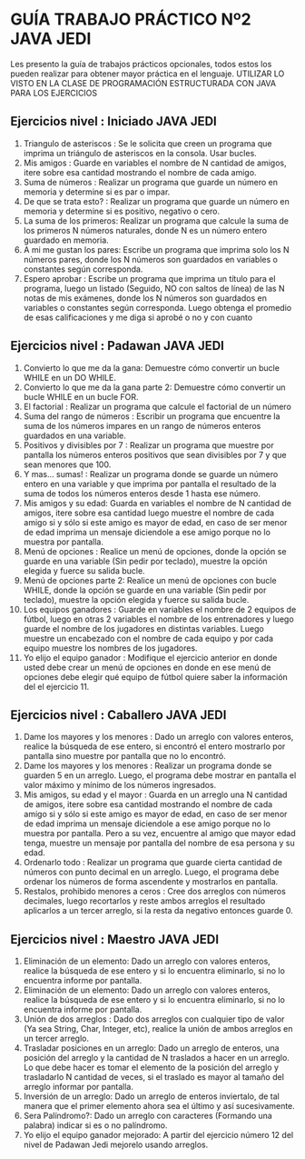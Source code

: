 # GUÍA TRABAJO PRÁCTICO Nº2 JAVA JEDI

Les presento la guía de trabajos prácticos opcionales, todos estos los pueden realizar
para obtener mayor práctica en el lenguaje.
UTILIZAR LO VISTO EN LA CLASE DE PROGRAMACIÓN ESTRUCTURADA CON JAVA
PARA LOS EJERCICIOS

## Ejercicios nivel : Iniciado JAVA JEDI
1. Triangulo de asteriscos : Se le solicita que creen un programa que imprima un
triángulo de asteriscos en la consola. Usar bucles.
2. Mis amigos : Guarde en variables el nombre de N cantidad de amigos, itere sobre
esa cantidad mostrando el nombre de cada amigo.
3. Suma de números : Realizar un programa que guarde un número en memoria y
determine si es par o impar.
4. De que se trata esto? : Realizar un programa que guarde un número en memoria y
determine si es positivo, negativo o cero.
5. La suma de los primeros: Realizar un programa que calcule la suma de los
primeros N números naturales, donde N es un número entero guardado en memoria.
6. A mi me gustan los pares: Escribe un programa que imprima solo los N números
pares, donde los N números son guardados en variables o constantes según
corresponda.
7. Espero aprobar : Escribe un programa que imprima un título para el programa,
luego un listado (Seguido, NO con saltos de línea) de las N notas de mis exámenes,
donde los N números son guardados en variables o constantes según corresponda.
Luego obtenga el promedio de esas calificaciones y me diga si aprobé o no y con
cuanto

## Ejercicios nivel : Padawan JAVA JEDI
1. Convierto lo que me da la gana: Demuestre cómo convertir un bucle WHILE en un
DO WHILE.
2. Convierto lo que me da la gana parte 2: Demuestre cómo convertir un bucle
WHILE en un bucle FOR.
3. El factorial : Realizar un programa que calcule el factorial de un número
4. Suma del rango de números : Escribir un programa que encuentre la suma de los
números impares en un rango de números enteros guardados en una variable.
5. Positivos y divisibles por 7 : Realizar un programa que muestre por pantalla los
números enteros positivos que sean divisibles por 7 y que sean menores que 100.
6. Y mas… sumas! : Realizar un programa donde se guarde un número entero en una
variable y que imprima por pantalla el resultado de la suma de todos los números
enteros desde 1 hasta ese número.
8. Mis amigos y su edad: Guarda en variables el nombre de N cantidad de amigos,
itere sobre esa cantidad luego muestre el nombre de cada amigo si y sólo si este
amigo es mayor de edad, en caso de ser menor de edad imprima un mensaje
diciendole a ese amigo porque no lo muestra por pantalla.
9. Menú de opciones : Realice un menú de opciones, donde la opción se guarde en
una variable (Sin pedir por teclado), muestre la opción elegida y fuerce su salida
bucle.
10. Menú de opciones parte 2: Realice un menú de opciones con bucle WHILE, donde
la opción se guarde en una variable (Sin pedir por teclado), muestre la opción
elegida y fuerce su salida bucle.
11. Los equipos ganadores : Guarde en variables el nombre de 2 equipos de fútbol,
luego en otras 2 variables el nombre de los entrenadores y luego guarde el nombre
de los jugadores en distintas variables. Luego muestre un encabezado con el
nombre de cada equipo y por cada equipo muestre los nombres de los jugadores.
12. Yo elijo el equipo ganador : Modifique el ejercicio anterior en donde usted debe
crear un menú de opciones en donde en ese menú de opciones debe elegir qué
equipo de fútbol quiere saber la información del el ejercicio 11.

## Ejercicios nivel : Caballero JAVA JEDI
1. Dame los mayores y los menores : Dado un arreglo con valores enteros, realice la
búsqueda de ese entero, si encontró el entero mostrarlo por pantalla sino muestre
por pantalla que no lo encontró.
2. Dame los mayores y los menores : Realizar un programa donde se guarden 5 en
un arreglo. Luego, el programa debe mostrar en pantalla el valor máximo y mínimo
de los números ingresados.
3. Mis amigos, su edad y el mayor : Guarda en un arreglo una N cantidad de amigos,
itere sobre esa cantidad mostrando el nombre de cada amigo si y sólo si este amigo
es mayor de edad, en caso de ser menor de edad imprima un mensaje diciendole a
ese amigo porque no lo muestra por pantalla. Pero a su vez, encuentre al amigo que
mayor edad tenga, muestre un mensaje por pantalla del nombre de esa persona y su
edad.
4. Ordenarlo todo : Realizar un programa que guarde cierta cantidad de números con
punto decimal en un arreglo. Luego, el programa debe ordenar los números de
forma ascendente y mostrarlos en pantalla.
5. Restalos, prohibido menores a ceros : Cree dos arreglos con números decimales,
luego recortarlos y reste ambos arreglos el resultado aplicarlos a un tercer arreglo, si
la resta da negativo entonces guarde 0.

## Ejercicios nivel : Maestro JAVA JEDI
1. Eliminación de un elemento: Dado un arreglo con valores enteros, realice la
búsqueda de ese entero y si lo encuentra eliminarlo, si no lo encuentra informe por
pantalla.
2. Eliminación de un elemento: Dado un arreglo con valores enteros, realice la
búsqueda de ese entero y si lo encuentra eliminarlo, si no lo encuentra informe por
pantalla.
3. Unión de dos arreglos : Dado dos arreglos con cualquier tipo de valor (Ya sea
String, Char, Integer, etc), realice la unión de ambos arreglos en un tercer arreglo.
4. Trasladar posiciones en un arreglo: Dado un arreglo de enteros, una posición del
arreglo y la cantidad de N traslados a hacer en un arreglo. Lo que debe hacer es
tomar el elemento de la posición del arreglo y trasladarlo N cantidad de veces, si el
traslado es mayor al tamaño del arreglo informar por pantalla.
5. Inversión de un arreglo: Dado un arreglo de enteros inviertalo, de tal manera que
el primer elemento ahora sea el último y así sucesivamente.
6. Sera Palíndromo?: Dado un arreglo con caracteres (Formando una palabra) indicar
si es o no palíndromo.
7. Yo elijo el equipo ganador mejorado: A partir del ejercicio número 12 del nivel de
Padawan Jedi mejorelo usando arreglos.